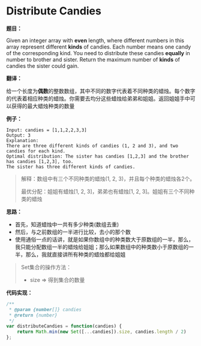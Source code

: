 # Distribute Candies

**题目：**



Given an integer array with **even** length, where different numbers in this array represent different **kinds** of candies. Each number means one candy of the corresponding kind. You need to distribute these candies **equally** in number to brother and sister. Return the maximum number of **kinds** of candies the sister could gain.



**翻译：**



给一个长度为**偶数**的整数数组，其中不同的数字代表着不同种类的蜡烛。每个数字的代表着相应种类的蜡烛。你需要去均分这些蜡烛给弟弟和姐姐。返回姐姐手中可以获得的最大蜡烛种类的数量



**例子：**



```
Input: candies = [1,1,2,2,3,3]
Output: 3
Explanation:
There are three different kinds of candies (1, 2 and 3), and two candies for each kind.
Optimal distribution: The sister has candies [1,2,3] and the brother has candies [1,2,3], too. 
The sister has three different kinds of candies. 
```



> 解释：数组中有三个不同种类的蜡烛(1, 2, 3)，并且每个种类的蜡烛各2个。
>
> 最优分配：姐姐有蜡烛[1, 2, 3]，弟弟也有蜡烛[1, 2, 3]。姐姐有三个不同种类的蜡烛



**思路：**



* 首先，知道蜡烛中一共有多少种类(数组去重)
* 然后，与之前数组的一半进行比较，去小的那个数
* 使用通俗一点的话讲，就是如果你数组中的种类数大于原数组的一半，那么，我只能分配数组一半的蜡烛给姐姐；那么如果数组中的种类数小于原数组的一半，那么，我就直接讲所有种类的蜡烛都给姐姐



> Set集合的操作方法：
>
> * size => 得到集合的数量



**代码实现：**



```javascript
/**
 * @param {number[]} candies
 * @return {number}
 */
var distributeCandies = function(candies) {
    return Math.min(new Set([...candies]).size, candies.length / 2)
};
```

